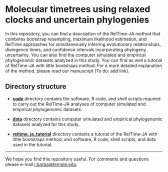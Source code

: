 # Molecular timetrees using relaxed clocks and uncertain phylogenies

In this repository, you can find a description of the RelTime-JA method that combines bootstrap resampling, maximum likelihood estimation, and RelTime approaches for simultaneously inferring evolutionary relationships, divergence times, and confidence intervals incorporating phylogeny uncertainty. You can also find the computer simulated and empirical phylogenomic datasets analyzed in this study. You can find as well a tutorial of RelTime-JA with little bootstraps method. For a more detailed explanation of the method, please read our manuscript (To do: add link).

## Directory structure

   * **<a href="https://github.com/josebarbamontoya/pu_dating/blob/80e85061c0967d1448ce6a10cad7c2cdf175cb33/code//">code</a>** directory contains the software, R code, and shell scripts required to carry out the RelTime-JA analyses of computer simulated and empirical phylogenomic datasets.
   
   * **<a href="https://github.com/josebarbamontoya/pu_dating/blob/0c2863b5a356046dec989dfb2b980504f6c39d9d/data/">data</a>** directory contains computer simulated and empirical phylogenomic datasets analyzed for this study.
   
   * **<a href="https://github.com/josebarbamontoya/pu_dating/blob/80e85061c0967d1448ce6a10cad7c2cdf175cb33/reltime-ja_tutorial/">reltime_ja_tutorial</a>** directory contains a tutorial of the RelTime-JA with little bootstraps method, and software, R code, shell scripts, and data used in the tutorial.

---
We hope you find this repository useful. For comments and questions please e-mail j.barba@temple.edu.
